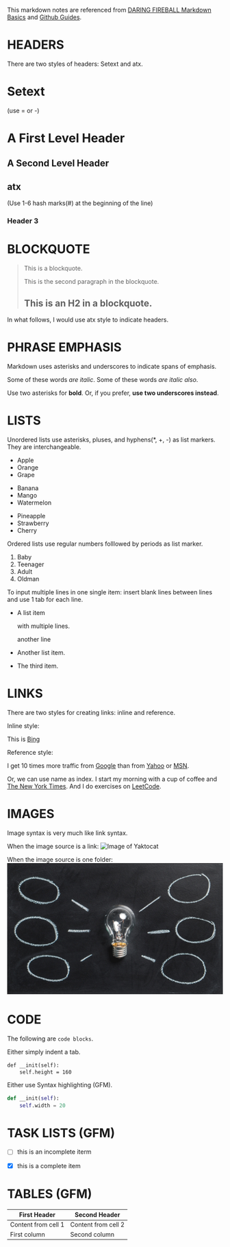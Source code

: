 This markdown notes are referenced from [DARING FIREBALL Markdown Basics](https://daringfireball.net/projects/markdown/basics) 
and [Github Guides](https://guides.github.com/features/mastering-markdown/).

# HEADERS
There are two styles of headers: Setext and atx.

Setext
======
(use = or -)

A First Level Header
====================

A Second Level Header
---------------------

## atx
(Use 1-6 hash marks(#) at the beginning of the line)

### Header 3

# BLOCKQUOTE

> This is a blockquote.
>
> This is the second paragraph in the blockquote.
>
> ## This is an H2 in a blockquote.

In what follows, I would use atx style to indicate headers.


# PHRASE EMPHASIS
Markdown uses asterisks and underscores to indicate spans of emphasis.

Some of these words *are italic*.
Some of these words _are italic also_.

Use two asterisks for **bold**.
Or, if you prefer, __use two underscores instead__.


# LISTS
Unordered lists use asterisks, pluses, and hyphens(*, +, -) as list markers. They are interchangeable.

*	Apple
* 	Orange
* 	Grape

+ 	Banana
+ 	Mango
+ 	Watermelon

- 	Pineapple
- 	Strawberry
- 	Cherry

Ordered lists use regular numbers folllowed by periods as list marker.

1. 	Baby
2. 	Teenager
3. 	Adult
4. 	Oldman

To input multiple lines in one single item: insert blank lines between lines and use 1 tab for each line.
* 	A list item

	with multiple lines.
	
	another line
	
*	Another list item.
*	The third item.

# LINKS

There are two styles for creating links: inline and reference.

Inline style:

This is [Bing](https://cn.bing.com)

Reference style:

I get 10 times more traffic from [Google][1] than from
[Yahoo][2] or [MSN][3].

[1]: http://google.com/        "Google"
[2]: http://search.yahoo.com/  "Yahoo Search"
[3]: http://search.msn.com/    "MSN Search"

Or, we can use name as index.
I start my morning with a cup of coffee and
[The New York Times][NY Times]. And I do exercises on [LeetCode][LeetCode].

[ny times]: http://www.nytimes.com/
[LeetCode]: https://leetcode.com


# IMAGES

Image syntax is very much like link syntax.

When the image source is a link:
![Image of Yaktocat](https://octodex.github.com/images/yaktocat.png)

When the image source is one folder:
![Image of bulb](/assets/img/bulb.jpg)


# CODE

The following are `code blocks`.

Either simply indent a tab.

	def __init(self):
		self.height = 160

Either use Syntax highlighting (GFM).

```python
def __init(self):
	self.width = 20
```

# TASK LISTS (GFM)
- [ ] this is an incomplete iterm
- [x] this is a complete item


# TABLES (GFM)

First Header | Second Header
------| ------
Content from cell 1 | Content from cell 2
First column | Second column
